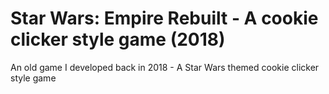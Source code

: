 # Star Wars: Empire Rebuilt - A cookie clicker style game (2018)

An old game I developed back in 2018 - A Star Wars themed cookie clicker style game
